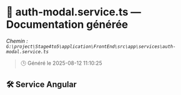 # 📄 auth-modal.service.ts — Documentation générée
*Chemin : `G:\project\Stage4to5\application\FrontEnd\src\app\services\auth-modal.service.ts`*

> 🕒 Généré le 2025-08-12 11:10:25

## 🛠️ Service Angular
